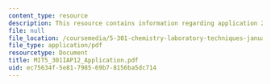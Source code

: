 ```yaml
---
content_type: resource
description: This resource contains information regarding application 2012.
file: null
file_location: /coursemedia/5-301-chemistry-laboratory-techniques-january-iap-2012/ec75634f5e81798569b78156ba5dc714_MIT5_301IAP12_Application.pdf
file_type: application/pdf
resourcetype: Document
title: MIT5_301IAP12_Application.pdf
uid: ec75634f-5e81-7985-69b7-8156ba5dc714
---
```

